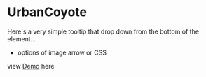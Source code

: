 # UrbanCoyote

Here's a very simple tooltip that drop down from the bottom of the element...

* options of image arrow or CSS

view [Demo](http://urbancoyote.co/urbancoyote-slidedown-jquery.plugin/) here


